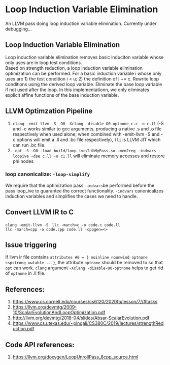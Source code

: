 # Loop Induction Variable Elimination

An LLVM pass doing loop induction variable elimination. Currently under debugging...

## Loop Induction Variable Elimination
Loop induction variable elimination removes basic induciton variable whose only uses are in loop test conditions.  
Based on strength reduction, a loop induction variable elimination optimization can be performed. For a basic induction variable i whose only uses are 1) the test condition i < u; 2) the definition of i += c. Rewrite loop conditions using the derived loop variable. Eliminate the base loop variable if not used after the loop. In this implementationn, we only eliminates explicit affine functions of the base induction variable. 

## LLVM Optimzation Pipeline 
1. `clang -emit-llvm -S -O0 -Xclang -disable-O0-optnone c.c -o c.ll` (-S and -c works similar to gcc arguments, producing a native .s and .o file respectively when used alone; when combined with -emit-llvm -S and -c options will emit a .ll and .bc file respectively), `lli` is LLVM JIT which can run .bc file.
2. ` opt -S -O0 -load build/loop_ive/libMyPass.so -mem2reg -indvars -loopive -dse c.ll -o c1.ll` will eliminate memory accesses and restore phi nodes

### loop canonicalize: `-loop-simplify`  
We require that the optimization pass `-indvars`be performed before the pass loop_ive to guarantee the correct functionality. `-indvars` canonicalizes induction variables and simplifies the cases we need to handle.

## Convert LLVM IR to C
`clang -emit-llvm -S `
`llc -march=c -o code.c code.ll`  
`llc -march=cpp -o code.cpp code.ll -cppgen=<>`


## Issue triggering
If llvm ir file contains `attributes #0 = { noinline nounwind optnone sspstrong uwtable ...}`, the attribute `optnone` should be removed to so that `opt` can work. `clang` argument `-Xclang -disable-O0-optnone` helps to get rid of `optnone` in .ll file.

## References:
1. https://www.cs.cornell.edu/courses/cs6120/2020fa/lesson/7//#tasks  
2. https://llvm.org/devmtg/2009-10/ScalarEvolutionAndLoopOptimization.pdf  
3. http://llvm.org/devmtg/2018-04/slides/Absar-ScalarEvolution.pdf  
4. https://www.cs.utexas.edu/~pingali/CS380C/2019/lectures/strengthReduction.pdf

## Code API references:
1. https://llvm.org/doxygen/LoopUnrollPass_8cpp_source.html  

